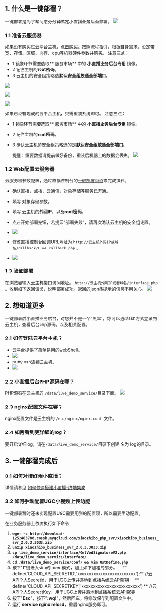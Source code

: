 ## 1. 什么是一键部署？
一键部署是为了帮助您分分钟搞定小直播业务后台部署。
![](http://imgcache.tcecqpoc.fsphere.cn/image/mc.qcloudimg.com/static/img/83d9e9a82474f771e6cc223ce71972f5/image.png)

### 1.1 准备云服务器
如果没有购买过云平台主机，[点击购买](http://console.tce.fsphere.cn/cvm)。按照流程指引，根据自身需求，设定带宽、存储、区域、内存、cpu等机器硬件参数并购买。
注意三点：
- 1 镜像环节需要选取** 服务市场** 中的 **小直播业务后台专用** 镜像。
- 2 记住主机的**root密码**。
- 3 云主机的安全组策略选**默认安全组放通全部端口**。

![](http://imgcache.tcecqpoc.fsphere.cn/image/mc.qcloudimg.com/static/img/53d7df9e5a8bc5141e55231076cbfd74/image.png)

![](http://imgcache.tcecqpoc.fsphere.cn/image/mc.qcloudimg.com/static/img/1b38eb9a8199e86c147b1f5e56028c31/image.png)

![](http://imgcache.tcecqpoc.fsphere.cn/image/mc.qcloudimg.com/static/img/a1760be6fb4b7bcec0f65e8268f85dcc/image.png)

如果已经有现成的云平台主机，只需重装系统即可。
注意三点：
- 1 镜像环节需要选取** 服务市场** 中的 **小直播业务后台专用** 镜像。
- 2 记住主机的**root密码**。
- 3 确认云主机的安全组策略选的是**默认安全组放通全部端口**。


	提醒：重要数据请提前做好备份，重装后机器上的数据会丢失。
![](http://imgcache.tcecqpoc.fsphere.cn/image/mc.qcloudimg.com/static/img/fbdcf5e6938f0e72c9705a28e6f55163/image.png)

### 1.2 Web配置云服务器
云服务器参数配置，通过直播控制台的[一键部署页面](http://console.tce.fsphere.cn/live/onestep/onestep)来完成操作。
- 确认直播，点播，云通信，对象存储等服务已开通。
- 填写 对象存储参数。
- 填写 云主机的**外网IP**，以及**root密码**。
- 点击开始部署按钮，若提示“部署失败”，请再次确认云主机的安全组设置。
- ![](http://imgcache.tcecqpoc.fsphere.cn/image/mc.qcloudimg.com/static/img/9b4f3117157d920d50a2685ee271c392/image.png)

- 修改直播控制台回调URL地址为 `http://云主机外网IP或域名/callback/Live_callback.php` 。
- ![](http://imgcache.tcecqpoc.fsphere.cn/image/mc.qcloudimg.com/static/img/00e333a3ab4b4e7737b11e56c725c6c0/image.png)

### 1.3 验证部署
在浏览器输入云主机接口访问地址。 `http://云主机外网IP或者域名/interface.php` 。收到如下返回请求，说明部署成功。返回的json串提示的信息不用关心。
![](http://imgcache.tcecqpoc.fsphere.cn/image/mc.qcloudimg.com/static/img/d3e3d8bf476b03ce86989740c760b25f/image.png)

## 2. 想知道更多
一键部署后小直播业务后台，对您并不是一个“黑盒”，你可以通过ssh方式登录到云主机，查看后台php源码，以及相关配置。

### 2.1 如何登陆云平台主机？
- 云平台提供了简单易用的webShell。
- ![](http://imgcache.tcecqpoc.fsphere.cn/image/mc.qcloudimg.com/static/img/1b3386560b937b23a60f87e93bcecca5/image.png)
- putty ssh连接云主机。
- ![](http://imgcache.tcecqpoc.fsphere.cn/image/mc.qcloudimg.com/static/img/d4e08150c4728a1053019d2ec73b6822/image.png)

### 2.2 小直播后台PHP源码在哪？
PHP源码在云主机的 `/data/live_demo_service/`目录下面。
![](http://imgcache.tcecqpoc.fsphere.cn/image/mc.qcloudimg.com/static/img/e09de7919e9820744669dc5a9e3c8edd/image.png)
### 2.3 nginx配置文件在哪？
nginx配置文件是云主机的 `/etc/nginx/nginx.conf `文件。
### 2.4 如何看到更详细的log？
要开启详细log，请在` /data/live_demo_service/ `目录下创建 名为 log的目录。
## 3. 一键部署完成后
### 3.1 如何对接终端小直播？
详情请参见 [如何快速搭建小直播-终端集成](http://tcecqpoc.fsphere.cn/document/product/454/7999#4.-.E7.BB.88.E7.AB.AF.E9.9B.86.E6.88.90)

### 3.2 如何手动配置UGC小视频上传功能
一键部署暂时还未实现配置UGC需要用到的配置项，所以需要手动配置。

在业务服务器上依次执行如下命令
1. **`wget -c http://download-1252463788.cossh.myqcloud.com/xiaozhibo_php_svr/xiaozhibo_business_svr_2.0.3.3033.zip`**
2. **`unzip xiaozhibo_business_svr_2.0.3.3033.zip`**
3. **`cp live_demo_service/interface/GetVodSignatureV2.php  /data/live_demo_service/interface/`**
4. **`cd /data/live_demo_service/conf/ && vim OutDefine.php`**
5. 按下"**I**"键进入vim的Insert模式，加上如下加粗的部分。
   &emsp;** define('CLOUD_API_SECRETID','xxxxxxxxxxxxxxxxxxxxxxxxx');**  //云API个人SecretId，用于UGC上传并落地到点播系统[云API密钥](http://console.tce.fsphere.cn/capi)
   &emsp;** define('CLOUD_API_SECRETKEY','xxxxxxxxxxxxxxxxxxxxxxxxx');**  //云API个人SecrectKey，用于UGC上传并落地到点播系统[云API密钥](http://console.tce.fsphere.cn/capi) 
6. 按下"**Esc**"，按下"**:wq!**"，然后回车，将修改保存到配置文件中。
7. 运行 **service nginx reload**，重启nginx服务即可。


